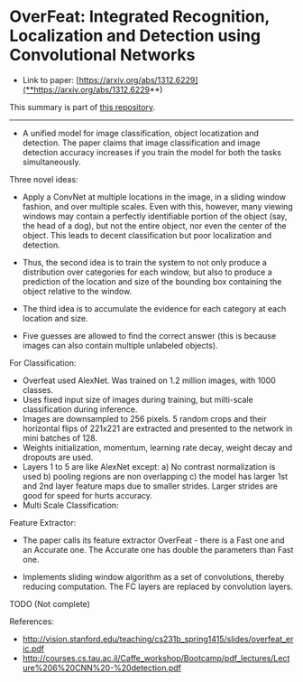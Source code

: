 # OverFeat: Integrated Recognition, Localization and Detection using Convolutional Networks

* Link to paper: [https://arxiv.org/abs/1312.6229](**https://arxiv.org/abs/1312.6229**)

This summary is part of [this repository](https://github.com/anandsaha/paper.summaries).

----

* A unified model for image classification, object locatization and detection. The paper claims that image classification and image detection accuracy increases if you train the model for both the tasks simultaneously.

Three novel ideas:

* Apply a ConvNet at multiple locations in the image, in a sliding window fashion, and over multiple scales. Even with this, however, many viewing windows may contain a perfectly identifiable portion of the object (say, the head of a dog), but not the entire object, nor even the center of the object. This leads to decent classification but poor localization and detection.
* Thus, the second idea is to train the system to not only produce a distribution over categories for each window, but also to produce a prediction of the location and size of the bounding box containing the object relative to the window.
* The third idea is to accumulate the evidence for each category at each location and size.

* Five guesses are allowed to find the correct answer (this is because images can also contain multiple unlabeled objects).

For Classification:

* Overfeat used AlexNet. Was trained on 1.2 million images, with 1000 classes.
* Uses fixed input size of images during training, but milti-scale classification during inference.
* Images are downsampled to 256 pixels. 5 random crops and their horizontal flips of 221x221 are extracted and presented to the network in mini batches of 128.
* Weights initialization, momentum, learning rate decay, weight decay and dropouts are used.
* Layers 1 to 5 are like AlexNet except: a) No contrast normalization is used b) pooling regions are non overlapping c) the model has larger 1st and 2nd layer feature maps due to smaller strides. Larger strides are good for speed for hurts accuracy.
* Multi Scale Classification: 

Feature Extractor:

* The paper calls its feature extractor OverFeat - there is a Fast one and an Accurate one. The Accurate one has double the parameters than Fast one.

* Implements sliding window algorithm as a set of convolutions, thereby reducing computation. The FC layers are replaced by convolution layers.

TODO (Not complete)

References:

* http://vision.stanford.edu/teaching/cs231b_spring1415/slides/overfeat_eric.pdf
* http://courses.cs.tau.ac.il/Caffe_workshop/Bootcamp/pdf_lectures/Lecture%206%20CNN%20-%20detection.pdf
